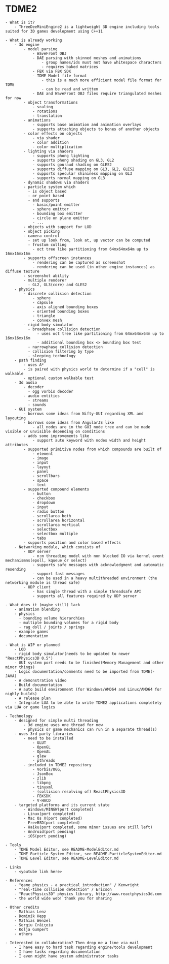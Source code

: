 TDME2
=====

    - What is it?
        - ThreeDeeMiniEngine2 is a lightweight 3D engine including tools suited for 3D games development using C++11

    - What is already working
        - 3d engine
            - model parsing
                - WaveFront OBJ
                - DAE parsing with skinned meshes and animations
                    - group names/ids must not have whitespace characters
                    - requires baked matrices
                - FBX via FBX SDK
                - TDME Model file format
                    - this is a much more efficient model file format for TDME
                    - can be read and written
                - DAE and WaveFront OBJ files require triangulated meshes for now
            - object transformations
                - scaling
                - rotations
                - translation
            - animations
                - supports base animation and animation overlays
                - supports attaching objects to bones of another objects
            - color effects on objects
                - via shader
                - color addition
                - color multiplication
            - lighting via shaders
                - supports phong lighting
                - supports phong shading on GL3, GL2
                - supports gouraud shading on GLES2
                - supports diffuse mapping on GL3, GL2, GLES2
                - supports specular shininess mapping on GL3
                - supports normal mapping on GL3
            - dynamic shadows via shaders
            - particle system which
              - is object based
              - or point based
              - and supports
                - basic/point emitter
                - sphere emitter
                - bounding box emitter
                - circle on plane emitter
                - ...
            - objects with support for LOD
            - object picking
            - camera control
              - set up look from, look at, up vector can be computed
              - frustum culling
                - oct tree like partitioning from 64mx64mx64m up to 16mx16mx16m
            - supports offscreen instances
                - rendering can be captured as screenshot
                - rendering can be used (in other engine instances) as diffuse texture
            - screenshot ability
            - multiple renderer
              - GL2, GL3(core) and GLES2
        - physics
            - discrete collision detection
                - sphere
                - capsule
                - axis aligned bounding boxes
                - oriented bounding boxes
                - triangle
                - convex mesh
            - rigid body simulator
              - broadphase collision detection
                  - uses oct tree like partitioning from 64mx64mx64m up to 16mx16mx16m
                  - additional bounding box <> bounding box test
              - narrowphase collision detection
              - collision filtering by type
              - sleeping technology
        - path finding
            - uses A*
            - is paired with physics world to determine if a "cell" is walkable
            - optional custom walkable test
        - 3d audio
            - decoder
              - ogg vorbis decoder
            - audio entities
              - streams
              - sounds
        - GUI system
            - borrows some ideas from Nifty-GUI regarding XML and layouting
            - borrows some ideas from AngularJS like
                - all nodes are in the GUI node tree and can be made visible or unvisible depending on conditions
            - adds some improvements like
                - support auto keyword with nodes width and height attributes
            - supported primitive nodes from which compounds are built of
                - element
                - image
                - input
                - layout
                - panel
                - scrollbars
                - space
                - text
            - supported compound elements
                - button
                - checkbox
                - dropdown
                - input
                - radio button
                - scrollarea both
                - scrollarea horizontal
                - scrollarea vertical
                - selectbox
                - selectbox multiple
                - tabs
            - supports position and color based effects
        - Networking module, which consists of
            - UDP server
                - n:m threading model with non blocked IO via kernel event mechanismns(epoll, kqueue or select)
                - supports safe messages with acknowledgment and automatic resending
                - support fast messages
                - can be used in a heavy multithreaded environment (the networking module is thread safe)
            - UDP client
                - has single thread with a simple threadsafe API
                - supports all features required by UDP server

    - What does it (maybe still) lack
        - animation blending
        - physics
          - bounding volume hierarchies
          - multiple bounding volumes for a rigid body
          - rag doll / joints / springs
        - example games
        - documentation

    - What is WIP or planned
    	- LOD
        - rigid body simulator(needs to be updated to newer "ReactPhysics3D 0.5")
        - GUI system port needs to be finished(Memory Management and other minor things)
        - Logic documentation/comments need to be imported from TDME(-JAVA)
        - A demonstration video
        - Build documentation
        - A auto build environment (for Windows/AMD64 and Linux/AMD64 for nighly builds) 
        - A release plan
        - Integrate LUA to be able to write TDME2 applications completely via LUA or game logics

    - Technology
        - designed for simple multi threading
            - 3d engine uses one thread for now
            - physics or game mechanics can run in a separate thread(s)
        - uses 3rd party libraries
        	- need to be installed 
	            - GLUT
	            - OpenGL
	            - OpenAL
	            - glew
	            - pthreads
	        - included in TDME2 repository
	            - Vorbis/OGG,
	            - JsonBox
	            - zlib
	            - libpng
	            - tinyxml
	            - (collision resolving of) ReactPhysics3D
	            - FBXSDK
	            - V-HACD
        - targeted platforms and its current state
            - Windows/MINGW(port completed)
            - Linux(port completed)
            - Mac Os X(port completed)
            - FreeBSD(port completed)
            - Haiku(port completed, some minor issues are still left)
            - Android(port pending)
            - iOS(port pending)

    - Tools
        - TDME Model Editor, see README-ModelEditor.md
        - TDME Particle System Editor, see README-ParticleSystemEditor.md
        - TDME Level Editor, see README-LevelEditor.md

    - Links
        - <youtube link here>

    - References
        - "game physics - a practical introduction" / Kenwright
        - "real-time collision detection" / Ericson
        - "ReactPhysics3D" physics library, http://www.reactphysics3d.com 
        - the world wide web! thank you for sharing

    - Other credits
        - Mathias Lenz
        - Dominik Hepp
        - Mathias Wenzel
        - Sergiu Crăiţoiu
        - Kolja Gumpert
        - others

    - Interested in collaboration? Then drop me a line via mail
        - I have easy to hard task regarding engine/tools development
        - I have tasks regarding documentation
        - I even might have system administrator tasks
